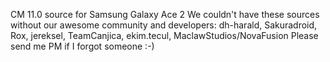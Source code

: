 CM 11.0 source for Samsung Galaxy Ace 2
We couldn't have these sources without our awesome community and developers: dh-harald, Sakuradroid, Rox, jereksel, TeamCanjica, ekim.tecul, MaclawStudios/NovaFusion
Please send me PM if I forgot someone :-)

